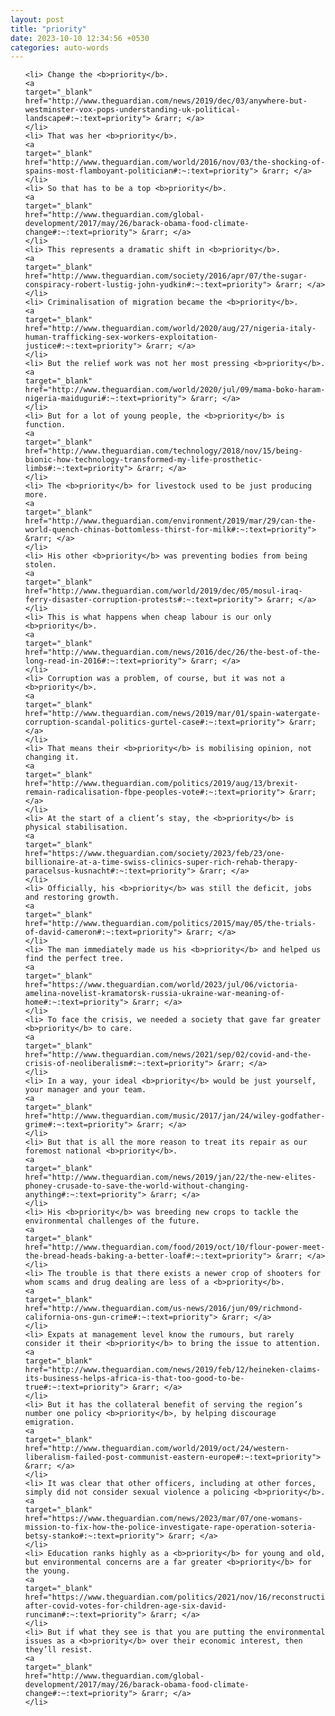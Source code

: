 ```yaml
---
layout: post
title: "priority"
date: 2023-10-10 12:34:56 +0530
categories: auto-words
---
```

<ol>

    <li> Change the <b>priority</b>.
    <a 
    target="_blank" 
    href="http://www.theguardian.com/news/2019/dec/03/anywhere-but-westminster-vox-pops-understanding-uk-political-landscape#:~:text=priority"> &rarr; </a>
    </li>
    <li> That was her <b>priority</b>.
    <a 
    target="_blank" 
    href="http://www.theguardian.com/world/2016/nov/03/the-shocking-of-spains-most-flamboyant-politician#:~:text=priority"> &rarr; </a>
    </li>
    <li> So that has to be a top <b>priority</b>.
    <a 
    target="_blank" 
    href="http://www.theguardian.com/global-development/2017/may/26/barack-obama-food-climate-change#:~:text=priority"> &rarr; </a>
    </li>
    <li> This represents a dramatic shift in <b>priority</b>.
    <a 
    target="_blank" 
    href="http://www.theguardian.com/society/2016/apr/07/the-sugar-conspiracy-robert-lustig-john-yudkin#:~:text=priority"> &rarr; </a>
    </li>
    <li> Criminalisation of migration became the <b>priority</b>.
    <a 
    target="_blank" 
    href="http://www.theguardian.com/world/2020/aug/27/nigeria-italy-human-trafficking-sex-workers-exploitation-justice#:~:text=priority"> &rarr; </a>
    </li>
    <li> But the relief work was not her most pressing <b>priority</b>.
    <a 
    target="_blank" 
    href="http://www.theguardian.com/world/2020/jul/09/mama-boko-haram-nigeria-maiduguri#:~:text=priority"> &rarr; </a>
    </li>
    <li> But for a lot of young people, the <b>priority</b> is function.
    <a 
    target="_blank" 
    href="http://www.theguardian.com/technology/2018/nov/15/being-bionic-how-technology-transformed-my-life-prosthetic-limbs#:~:text=priority"> &rarr; </a>
    </li>
    <li> The <b>priority</b> for livestock used to be just producing more.
    <a 
    target="_blank" 
    href="http://www.theguardian.com/environment/2019/mar/29/can-the-world-quench-chinas-bottomless-thirst-for-milk#:~:text=priority"> &rarr; </a>
    </li>
    <li> His other <b>priority</b> was preventing bodies from being stolen.
    <a 
    target="_blank" 
    href="http://www.theguardian.com/world/2019/dec/05/mosul-iraq-ferry-disaster-corruption-protests#:~:text=priority"> &rarr; </a>
    </li>
    <li> This is what happens when cheap labour is our only <b>priority</b>.
    <a 
    target="_blank" 
    href="http://www.theguardian.com/news/2016/dec/26/the-best-of-the-long-read-in-2016#:~:text=priority"> &rarr; </a>
    </li>
    <li> Corruption was a problem, of course, but it was not a <b>priority</b>.
    <a 
    target="_blank" 
    href="http://www.theguardian.com/news/2019/mar/01/spain-watergate-corruption-scandal-politics-gurtel-case#:~:text=priority"> &rarr; </a>
    </li>
    <li> That means their <b>priority</b> is mobilising opinion, not changing it.
    <a 
    target="_blank" 
    href="http://www.theguardian.com/politics/2019/aug/13/brexit-remain-radicalisation-fbpe-peoples-vote#:~:text=priority"> &rarr; </a>
    </li>
    <li> At the start of a client’s stay, the <b>priority</b> is physical stabilisation.
    <a 
    target="_blank" 
    href="https://www.theguardian.com/society/2023/feb/23/one-billionaire-at-a-time-swiss-clinics-super-rich-rehab-therapy-paracelsus-kusnacht#:~:text=priority"> &rarr; </a>
    </li>
    <li> Officially, his <b>priority</b> was still the deficit, jobs and restoring growth.
    <a 
    target="_blank" 
    href="http://www.theguardian.com/politics/2015/may/05/the-trials-of-david-cameron#:~:text=priority"> &rarr; </a>
    </li>
    <li> The man immediately made us his <b>priority</b> and helped us find the perfect tree.
    <a 
    target="_blank" 
    href="https://www.theguardian.com/world/2023/jul/06/victoria-amelina-novelist-kramatorsk-russia-ukraine-war-meaning-of-home#:~:text=priority"> &rarr; </a>
    </li>
    <li> To face the crisis, we needed a society that gave far greater <b>priority</b> to care.
    <a 
    target="_blank" 
    href="http://www.theguardian.com/news/2021/sep/02/covid-and-the-crisis-of-neoliberalism#:~:text=priority"> &rarr; </a>
    </li>
    <li> In a way, your ideal <b>priority</b> would be just yourself, your manager and your team.
    <a 
    target="_blank" 
    href="http://www.theguardian.com/music/2017/jan/24/wiley-godfather-grime#:~:text=priority"> &rarr; </a>
    </li>
    <li> But that is all the more reason to treat its repair as our foremost national <b>priority</b>.
    <a 
    target="_blank" 
    href="http://www.theguardian.com/news/2019/jan/22/the-new-elites-phoney-crusade-to-save-the-world-without-changing-anything#:~:text=priority"> &rarr; </a>
    </li>
    <li> His <b>priority</b> was breeding new crops to tackle the environmental challenges of the future.
    <a 
    target="_blank" 
    href="http://www.theguardian.com/food/2019/oct/10/flour-power-meet-the-bread-heads-baking-a-better-loaf#:~:text=priority"> &rarr; </a>
    </li>
    <li> The trouble is that there exists a newer crop of shooters for whom scams and drug dealing are less of a <b>priority</b>.
    <a 
    target="_blank" 
    href="http://www.theguardian.com/us-news/2016/jun/09/richmond-california-ons-gun-crime#:~:text=priority"> &rarr; </a>
    </li>
    <li> Expats at management level know the rumours, but rarely consider it their <b>priority</b> to bring the issue to attention.
    <a 
    target="_blank" 
    href="http://www.theguardian.com/news/2019/feb/12/heineken-claims-its-business-helps-africa-is-that-too-good-to-be-true#:~:text=priority"> &rarr; </a>
    </li>
    <li> But it has the collateral benefit of serving the region’s number one policy <b>priority</b>, by helping discourage emigration.
    <a 
    target="_blank" 
    href="http://www.theguardian.com/world/2019/oct/24/western-liberalism-failed-post-communist-eastern-europe#:~:text=priority"> &rarr; </a>
    </li>
    <li> It was clear that other officers, including at other forces, simply did not consider sexual violence a policing <b>priority</b>.
    <a 
    target="_blank" 
    href="https://www.theguardian.com/news/2023/mar/07/one-womans-mission-to-fix-how-the-police-investigate-rape-operation-soteria-betsy-stanko#:~:text=priority"> &rarr; </a>
    </li>
    <li> Education ranks highly as a <b>priority</b> for young and old, but environmental concerns are a far greater <b>priority</b> for the young.
    <a 
    target="_blank" 
    href="https://www.theguardian.com/politics/2021/nov/16/reconstruction-after-covid-votes-for-children-age-six-david-runciman#:~:text=priority"> &rarr; </a>
    </li>
    <li> But if what they see is that you are putting the environmental issues as a <b>priority</b> over their economic interest, then they’ll resist.
    <a 
    target="_blank" 
    href="http://www.theguardian.com/global-development/2017/may/26/barack-obama-food-climate-change#:~:text=priority"> &rarr; </a>
    </li>